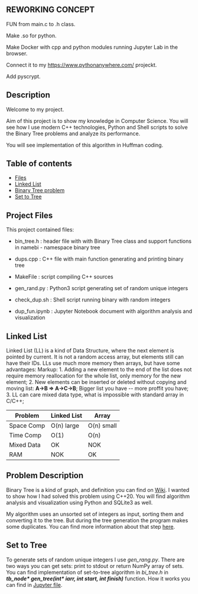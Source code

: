 
## REWORKING CONCEPT

FUN from main.c to .h class.

Make .so for python.

Make Docker with cpp and python modules running Jupyter Lab in the browser.

Connect it to my https://www.pythonanywhere.com/ projeckt.

Add pyscrypt.

## Description

Welcome to my project. 

Aim of this project is to show my knowledge in Computer Science. You will see how I use modern C++ technologies,
Python and Shell scripts to solve the Binary Tree problems and analyze its performance.

You will see implementation of this algorithm in Huffman coding.

## Table of contents
* [Files](#project-files)
* [Linked List](#linked-list)
* [Binary Tree problem](#problem-description)
* [Set to Tree](#set-to-tree)


## Project Files

This project contained files:

* bin_tree.h : header file with with Binary Tree class and support functions in
        namebi - namespace binary tree

* dups.cpp : C++ file with main function generating and printing binary tree

* MakeFile : script compiling C++ sources
    
* gen_rand.py : Python3 script generating set of random unique integers

* check_dup.sh : Shell script running binary with random integers

* dup_fun.ipynb : Jupyter Notebook document with algorithm analysis and visualization

## Linked List

Linked List (LL) is a kind of Data Structure, where  the next element is pointed by current. It is not a random access array, but elements still can have their IDs. LLs use much more memory then arrays, but have some advantages:
Markup:    1. Adding a new element to the end of the list does not require memory reallocation for the whole list, only memory for the new element;
            2. New elements can be inserted or deleted without copying and moving list: <b>A->B => A->C->B</b>; Bigger list you have -- more proffit you have;
            3. LL can care mixed data type, what is impossible with standard array in C/C++;

Problem     | Linked List  | Array
----------- | ------------ | -------------
Space Comp  | O(n) large   | O(n) small
Time Comp   | O(1)         | O(n)
Mixed Data  | OK           | NOK
RAM         | NOK          | OK



## Problem Description

Binary Tree is a kind of graph, and definition you can find on [Wiki](https://en.wikipedia.org/wiki/Binary_tree#Definitions).
I wanted to show how I had solved this problem using C++20. You will find algorithm analysis and visualization using Python and SQLite3 as well.

My algorithm uses an unsorted set of integers as input, sorting them and converting it to the tree. But during the tree generation
the program makes some duplicates. You can find more information about that step [here](#set-to-tree).

## Set to Tree

To generate sets of random unique integers I use <i>gen_rang.py</i>. There are two ways you can get sets: print to stdout or
return NumPy array of sets. You can find implementation of set-to-tree algorithm in <i>bi_tree.h</i> in 
<i><b>tb_node* gen_tree(int* iarr, int start, int finish)</b></i> function. How it works you can find in 
[Jupyter file](dup_fun.ipynb).
